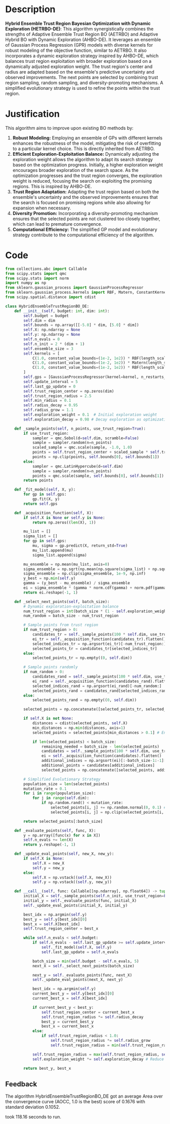 # Description
**Hybrid Ensemble Trust Region Bayesian Optimization with Dynamic Exploration (HETRBO-DE)**: This algorithm synergistically combines the strengths of Adaptive Ensemble Trust Region BO (AETRBO) and Adaptive Hybrid BO with Dynamic Exploration (AHBO-DE). It leverages an ensemble of Gaussian Process Regression (GPR) models with diverse kernels for robust modeling of the objective function, similar to AETRBO. It also incorporates a dynamic exploration strategy inspired by AHBO-DE, which balances trust region exploitation with broader exploration based on a dynamically adjusted exploration weight. The trust region's center and radius are adapted based on the ensemble's predictive uncertainty and observed improvements. The next points are selected by combining trust region sampling, random sampling, and diversity-promoting mechanisms. A simplified evolutionary strategy is used to refine the points within the trust region.

# Justification
This algorithm aims to improve upon existing BO methods by:

1.  **Robust Modeling:** Employing an ensemble of GPs with different kernels enhances the robustness of the model, mitigating the risk of overfitting to a particular kernel choice. This is directly inherited from AETRBO.
2.  **Efficient Exploration-Exploitation Balance:** Dynamically adjusting the exploration weight allows the algorithm to adapt its search strategy based on the optimization progress. Initially, a higher exploration weight encourages broader exploration of the search space. As the optimization progresses and the trust region converges, the exploration weight is reduced, focusing the search on exploiting the promising regions. This is inspired by AHBO-DE.
3.  **Trust Region Adaptation:** Adapting the trust region based on both the ensemble's uncertainty and the observed improvements ensures that the search is focused on promising regions while also allowing for expansion when necessary.
4.  **Diversity Promotion:** Incorporating a diversity-promoting mechanism ensures that the selected points are not clustered too closely together, which can lead to premature convergence.
5.  **Computational Efficiency:** The simplified GP model and evolutionary strategy contribute to the computational efficiency of the algorithm.

# Code
```python
from collections.abc import Callable
from scipy.stats import qmc
from scipy.stats import norm
import numpy as np
from sklearn.gaussian_process import GaussianProcessRegressor
from sklearn.gaussian_process.kernels import RBF, Matern, ConstantKernel as C, WhiteKernel
from scipy.spatial.distance import cdist

class HybridEnsembleTrustRegionBO_DE:
    def __init__(self, budget: int, dim: int):
        self.budget = budget
        self.dim = dim
        self.bounds = np.array([[-5.0] * dim, [5.0] * dim])
        self.X: np.ndarray = None
        self.y: np.ndarray = None
        self.n_evals = 0
        self.n_init = 2 * (dim + 1)
        self.ensemble_size = 3
        self.kernels = [
            C(1.0, constant_value_bounds=(1e-2, 1e2)) * RBF(length_scale=1.0, length_scale_bounds=(1e-2, 1e2)),
            C(1.0, constant_value_bounds=(1e-2, 1e2)) * Matern(length_scale=1.0, length_scale_bounds=(1e-2, 1e2), nu=1.5),
            C(1.0, constant_value_bounds=(1e-2, 1e2)) * RBF(length_scale=1.0, length_scale_bounds=(1e-2, 1e2)) + WhiteKernel(noise_level=1e-3, noise_level_bounds=(1e-5, 1e-1))
        ]
        self.gps = [GaussianProcessRegressor(kernel=kernel, n_restarts_optimizer=2, alpha=1e-5) for kernel in self.kernels]
        self.update_interval = 5
        self.last_gp_update = 0
        self.trust_region_center = np.zeros(dim)
        self.trust_region_radius = 2.5
        self.min_radius = 0.1
        self.radius_decay = 0.95
        self.radius_grow = 1.1
        self.exploration_weight = 0.1  # Initial exploration weight
        self.exploration_decay = 0.98 # Decay exploration as optimization progresses

    def _sample_points(self, n_points, use_trust_region=True):
        if use_trust_region:
            sampler = qmc.Sobol(d=self.dim, scramble=False)
            sample = sampler.random(n=n_points)
            scaled_sample = qmc.scale(sample, -1.0, 1.0)
            points = self.trust_region_center + scaled_sample * self.trust_region_radius
            points = np.clip(points, self.bounds[0], self.bounds[1])
        else:
            sampler = qmc.LatinHypercube(d=self.dim)
            sample = sampler.random(n=n_points)
            points = qmc.scale(sample, self.bounds[0], self.bounds[1])
        return points

    def _fit_model(self, X, y):
        for gp in self.gps:
            gp.fit(X, y)
        return self.gps

    def _acquisition_function(self, X):
        if self.X is None or self.y is None:
            return np.zeros((len(X), 1))

        mu_list = []
        sigma_list = []
        for gp in self.gps:
            mu, sigma = gp.predict(X, return_std=True)
            mu_list.append(mu)
            sigma_list.append(sigma)

        mu_ensemble = np.mean(mu_list, axis=0)
        sigma_ensemble = np.sqrt(np.mean(np.square(sigma_list) + np.square(mu_list), axis=0) - np.square(mu_ensemble))
        sigma_ensemble = np.clip(sigma_ensemble, 1e-9, np.inf)
        y_best = np.min(self.y)
        gamma = (y_best - mu_ensemble) / sigma_ensemble
        ei = sigma_ensemble * (gamma * norm.cdf(gamma) + norm.pdf(gamma))
        return ei.reshape(-1, 1)

    def _select_next_points(self, batch_size):
        # Dynamic exploration-exploitation balance
        num_trust_region = int(batch_size * (1 - self.exploration_weight))
        num_random = batch_size - num_trust_region

        # Sample points from trust region
        if num_trust_region > 0:
            candidates_tr = self._sample_points(100 * self.dim, use_trust_region=True)
            ei_tr = self._acquisition_function(candidates_tr).flatten()
            selected_indices_tr = np.argsort(ei_tr)[-num_trust_region:]
            selected_points_tr = candidates_tr[selected_indices_tr]
        else:
            selected_points_tr = np.empty((0, self.dim))

        # Sample points randomly
        if num_random > 0:
            candidates_rand = self._sample_points(100 * self.dim, use_trust_region=False)
            ei_rand = self._acquisition_function(candidates_rand).flatten()
            selected_indices_rand = np.argsort(ei_rand)[-num_random:]
            selected_points_rand = candidates_rand[selected_indices_rand]
        else:
            selected_points_rand = np.empty((0, self.dim))

        selected_points = np.concatenate([selected_points_tr, selected_points_rand], axis=0)

        if self.X is not None:
            distances = cdist(selected_points, self.X)
            min_distances = np.min(distances, axis=1)
            selected_points = selected_points[min_distances > 0.1] # Enforce diversity

            if len(selected_points) < batch_size:
                remaining_needed = batch_size - len(selected_points)
                candidates = self._sample_points(100 * self.dim, use_trust_region=True)
                ei = self._acquisition_function(candidates).flatten()
                additional_indices = np.argsort(ei)[:-batch_size-1:-1][:remaining_needed]
                additional_points = candidates[additional_indices]
                selected_points = np.concatenate([selected_points, additional_points], axis=0)

        # Simplified Evolutionary Strategy
        population_size = len(selected_points)
        mutation_rate = 0.1
        for i in range(population_size):
            for j in range(self.dim):
                if np.random.rand() < mutation_rate:
                    selected_points[i, j] += np.random.normal(0, 0.1) # Smaller mutation
                    selected_points[i, j] = np.clip(selected_points[i, j], self.bounds[0][j], self.bounds[1][j])

        return selected_points[:batch_size]

    def _evaluate_points(self, func, X):
        y = np.array([func(x) for x in X])
        self.n_evals += len(X)
        return y.reshape(-1, 1)

    def _update_eval_points(self, new_X, new_y):
        if self.X is None:
            self.X = new_X
            self.y = new_y
        else:
            self.X = np.vstack((self.X, new_X))
            self.y = np.vstack((self.y, new_y))

    def __call__(self, func: Callable[[np.ndarray], np.float64]) -> tuple[np.float64, np.array]:
        initial_X = self._sample_points(self.n_init, use_trust_region=False)
        initial_y = self._evaluate_points(func, initial_X)
        self._update_eval_points(initial_X, initial_y)

        best_idx = np.argmin(self.y)
        best_y = self.y[best_idx][0]
        best_x = self.X[best_idx]
        self.trust_region_center = best_x

        while self.n_evals < self.budget:
            if self.n_evals - self.last_gp_update >= self.update_interval:
                self._fit_model(self.X, self.y)
                self.last_gp_update = self.n_evals

            batch_size = min(self.budget - self.n_evals, 5)
            next_X = self._select_next_points(batch_size)

            next_y = self._evaluate_points(func, next_X)
            self._update_eval_points(next_X, next_y)

            best_idx = np.argmin(self.y)
            current_best_y = self.y[best_idx][0]
            current_best_x = self.X[best_idx]

            if current_best_y < best_y:
                self.trust_region_center = current_best_x
                self.trust_region_radius *= self.radius_decay
                best_y = current_best_y
                best_x = current_best_x
            else:
                if self.trust_region_radius < 1.0:
                    self.trust_region_radius *= self.radius_grow
                    self.trust_region_radius = min(self.trust_region_radius, 2.5)

            self.trust_region_radius = max(self.trust_region_radius, self.min_radius)
            self.exploration_weight *= self.exploration_decay # Reduce exploration over time

        return best_y, best_x
```
## Feedback
 The algorithm HybridEnsembleTrustRegionBO_DE got an average Area over the convergence curve (AOCC, 1.0 is the best) score of 0.1676 with standard deviation 0.1052.

took 118.16 seconds to run.